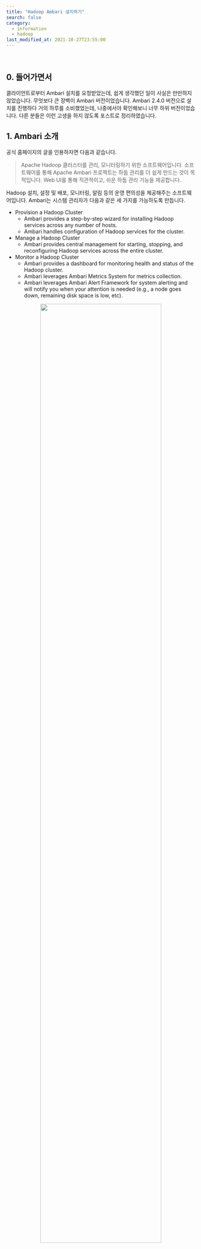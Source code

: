 ```yaml
---
title: "Hadoop Ambari 설치하기"
search: false
category:
  - information
  - hadoop
last_modified_at: 2021-10-27T23:55:00
---
```


<br>

## 0. 들어가면서
클라이언트로부터 Ambari 설치를 요청받았는데, 쉽게 생각했던 일이 사실은 만만하지 않았습니다. 
무엇보다 큰 장벽이 Ambari 버전이었습니다. 
Ambari 2.4.0 버전으로 설치를 진행하다 거의 하루를 소비했었는데, 나중에서야 확인해보니 너무 하위 버전이었습니다. 
다른 분들은 이런 고생을 하지 않도록 포스트로 정리하였습니다. 

## 1. Ambari 소개
공식 홈페이지의 글을 인용하자면 다음과 같습니다.

> Apache Hadoop 클러스터를 관리, 모니터링하기 위한 소프트웨어입니다. 
> 소프트웨어를 통해 Apache Ambari 프로젝트는 하둡 관리를 더 쉽게 만드는 것이 목적입니다. 
> Web UI를 통해 직관적이고, 쉬운 하둡 관리 기능을 제공합니다. 

Hadoop 설치, 설정 및 배포, 모니터링, 알림 등의 운영 편의성을 제공해주는 소프트웨어입니다.
Ambari는 시스템 관리자가 다음과 같은 세 가지를 가능하도록 만듭니다. 
- Provision a Hadoop Cluster
    - Ambari provides a step-by-step wizard for installing Hadoop services across any number of hosts.
    - Ambari handles configuration of Hadoop services for the cluster.
- Manage a Hadoop Cluster
    - Ambari provides central management for starting, stopping, and reconfiguring Hadoop services across the entire cluster.
- Monitor a Hadoop Cluster
    - Ambari provides a dashboard for monitoring health and status of the Hadoop cluster.
    - Ambari leverages Ambari Metrics System for metrics collection.
    - Ambari leverages Ambari Alert Framework for system alerting and will notify you when your attention is needed (e.g., a node goes down, remaining disk space is low, etc).

<p align="center"><img src="/images/hadoop-ambari-1.JPG" width="80%"></p>
<center>이미지 출처, https://docs.microsoft.com/ko-kr/azure/hdinsight/hdinsight-cluster-availability</center>

## 2. Ambari 설치 환경
다음과 같은 환경에서 Ambari 설치를 수행하였습니다.
- ubuntu-20.04.3-desktop-amd64
- Ambari 2.7.5.0.0
- JDK 1.8, 1.8 버전이 아닌 경우에는 에러가 발생합니다.

다음과 같은 부가적인 툴(tool)들이 필요합니다.
- maven 3.6.3
- npm 6.14.4
- git 2.25.1

## 3. Ambari 설치
이제 본격적으로 설치를 진행해보겠습니다. 
다음과 같은 절차를 통해 설치를 진행합니다. 
1. 코드 다운받기
1. 메이븐을 이용한 코드 빌드 및 패키지 파일 생성
1. 패키지 파일 설치
1. 서버 설정 및 실행

설치 방법은 아래 링크를 참조해주시길 바랍니다.
- <https://cwiki.apache.org/confluence/display/AMBARI/Installation+Guide+for+Ambari+2.7.5>

### 3.1. 코드 다운로드 및 버전 설정

```
$ sudo wget https://www-eu.apache.org/dist/ambari/ambari-2.7.5/apache-ambari-2.7.5-src.tar.gz (use the suggested mirror from above)
$ tar xfvz apache-ambari-2.7.5-src.tar.gz
$ cd apache-ambari-2.7.5-src
$ sudo mvn versions:set -DnewVersion=2.7.5.0.0
 
$ pushd ambari-metrics
$ sudo mvn versions:set -DnewVersion=2.7.5.0.0
$ popd
```

### 3.2. 빌드 및 패키지 생성

```
$ sudo mvn -B clean install jdeb:jdeb -DnewVersion=2.7.5.0.0 -DbuildNumber=5895e4ed6b30a2da8a90fee2403b6cab91d19972 -DskipTests -Dpython.ver="python >= 2.6"
```

### 3.3. 서버 패키지 파일 설치
설명 글에는 `ambari-server/target/rpm/ambari-server/RPMS/noarch/` 경로라고 설명되어 있지만, `ambari-server/target` 폴더에 존재합니다. 파일명은 `ambari-server_2.7.5.0-0-dist.deb` 입니다.

```
$ cd ./ambari-server/target
$ sudo apt-get install ./ambari-server_2.7.5.0-0-dist.deb
```

### 3.4. Ambari 서버 설정 및 시작

```
$ sudo ambari-server setup
$ sudo ambari-server start
```

### 3.5. 에이전트 패키지 파일 설치 
설명 글에는 `ambari-agent/target/rpm/ambari-agent/RPMS/x86_64/` 경로라고 설명되어 있지만, `ambari-agent/target` 폴더에 존재합니다. 파일명은 `ambari-agent_2.7.5.0-0.deb` 입니다.

```
$ cd ./ambari-agent/target
$ sudo apt-get install ./ambari-agent_2.7.5.0-0.deb
```

### 3.6. 에이전트 시작

```
$ sudo ambari-agent start
```

## 4. Ambari 설치 관련 오류 및 해결 방법

### 4.1. apache-rat-plugin 문제

#### 4.1.1. 에러 로그
- 오픈 소스를 사용할 때 라이센스가 붙어 있지 않은 파일들이 있는 경우 에러가 발생한다고 합니다. 
- 라이센스 내용을 넣어주면 에러가 나지 않지만, 파일이 너무 많습니다.

```
[INFO] ------------------------------------------------------------------------
[ERROR] Failed to execute goal org.apache.rat:apache-rat-plugin:0.12:check (default) on project ambari: Too many files with unapproved license: 1 See RAT report in: /home/***/Apache_Ambari/apache-ambari-2.7.5-src/target/rat.txt -> [Help 1]
[ERROR] 
[ERROR] To see the full stack trace of the errors, re-run Maven with the -e switch.
[ERROR] Re-run Maven using the -X switch to enable full debug logging.
[ERROR] 
[ERROR] For more information about the errors and possible solutions, please read the following articles:
[ERROR] [Help 1] http://cwiki.apache.org/confluence/display/MAVEN/MojoFailureException
```

#### 4.1.2. 해결 방법
- `-Drat.skip=true` 옵션을 통해 해결 가능합니다.
- 해당 옵션을 추가한 명령어는 아래와 같습니다. 

```
mvn -B clean install jdeb:jdeb -DnewVersion=2.7.5.0.0 -DbuildNumber=5895e4ed6b30a2da8a90fee2403b6cab91d19972 -DskipTests -Drat.skip=true -Dpython.ver="python >= 2.6"
```

### 4.2. Ambari Amdin View 설치 에러

#### 4.2.1. 에러 로그
- `Ambari Amdin View` 설치 중 발생하는 에러입니다. 
- 특정 의존성의 버전이 맞지 않아 발생하는 것으로 보입니다.

```
[INFO] Copying extracted folder /tmp/phantomjs/phantomjs-2.1.1-linux-x86_64.tar.bz2-extract-1635360411327/phantomjs-2.1.1-linux-x86_64 -> /home/jun/apache-ambari-2.7.5-src/ambari-admin/src/main/resources/ui/admin-web/node_modules/phantomjs/lib/phantom
[INFO] Install exited unexpectedly
[ERROR] npm ERR! Linux 5.11.0-38-generic
[ERROR] npm ERR! argv "/home/jun/apache-ambari-2.7.5-src/ambari-admin/src/main/resources/ui/admin-web/node/node" "/home/jun/apache-ambari-2.7.5-src/ambari-admin/src/main/resources/ui/admin-web/node/node_modules/npm/bin/npm-cli.js" "install" "--unsafe-perm"
[ERROR] npm ERR! node v4.5.0
[ERROR] npm ERR! npm  v2.15.0
[ERROR] npm ERR! code ELIFECYCLE
[ERROR] 
[ERROR] npm ERR! phantomjs@1.9.20 install: `node install.js`
[ERROR] npm ERR! Exit status 1
[ERROR] npm ERR! 
[ERROR] npm ERR! Failed at the phantomjs@1.9.20 install script 'node install.js'.
[ERROR] npm ERR! This is most likely a problem with the phantomjs package,
[ERROR] npm ERR! not with npm itself.
[ERROR] npm ERR! Tell the author that this fails on your system:
[ERROR] npm ERR!     node install.js
[ERROR] npm ERR! You can get information on how to open an issue for this project with:
[ERROR] npm ERR!     npm bugs phantomjs
[ERROR] npm ERR! Or if that isn't available, you can get their info via:
[ERROR] npm ERR! 
[ERROR] npm ERR!     npm owner ls phantomjs
[ERROR] npm ERR! There is likely additional logging output above.
[ERROR] 
[ERROR] npm ERR! Please include the following file with any support request:
[ERROR] npm ERR!     /home/jun/apache-ambari-2.7.5-src/ambari-admin/src/main/resources/ui/admin-web/npm-debug.log
```

#### 4.2.2. 해결 방법
- `StackOverflow` 참조 - <https://stackoverflow.com/questions/61654584/ambari-admin-view-2-7-5-0-0-build-failure>
- pom.xml 설정 중 `admin-web` 설정에 대한 버전 값을 변경합니다.

##### 이전 버전

```xml
    <configuration>
        <nodeVersion>v4.5.0</nodeVersion>
        <npmVersion>2.15.0</npmVersion>
        <workingDirectory>src/main/resources/ui/admin-web/</workingDirectory>
        <npmInheritsProxyConfigFromMaven>false</npmInheritsProxyConfigFromMaven>
    </configuration>
```

##### 변경된 버전

```xml
    <configuration>
        <nodeVersion>v11.10.0</nodeVersion>
        <npmVersion>6.7.0</npmVersion>
        <workingDirectory>src/main/resources/ui/admin-web/</workingDirectory>
        <npmInheritsProxyConfigFromMaven>false</npmInheritsProxyConfigFromMaven>
     </configuration>
```

### 4.3. ambari-metrics-common 컴파일 에러

#### 4.3.1. 에러 로그
- 특정 클래스, 애너테이션들을 찾을 수 없다는 컴파일 에러가 발생합니다. 

```
[ERROR] Failed to execute goal org.apache.maven.plugins:maven-compiler-plugin:3.2:compile (default-compile) on project ambari-metrics-common: Compilation failure: Compilation failure: 
[ERROR] /home/jun/apache-ambari-2.7.5-src/ambari-metrics/ambari-metrics-common/src/main/java/org/apache/hadoop/metrics2/sink/timeline/ContainerMetric.java:[24,33] package javax.xml.bind.annotation does not exist
...
[ERROR] /home/jun/apache-ambari-2.7.5-src/ambari-metrics/ambari-metrics-common/src/main/java/org/apache/hadoop/metrics2/sink/timeline/TimelineMetricMetadata.java:[140,4] cannot find symbol
[ERROR]   symbol:   class XmlElement
[ERROR]   location: class org.apache.hadoop.metrics2.sink.timeline.TimelineMetricMetadata
...
```

#### 4.3.2. 해결 방법
- Java 버전을 확인 후 JDK 1.8 버전으로 변경합니다.

##### Java 버전 확인

```
$ java -version
openjdk version "11.0.11" 2021-04-20
OpenJDK Runtime Environment (build 11.0.11+9-Ubuntu-0ubuntu2.20.04)
OpenJDK 64-Bit Server VM (build 11.0.11+9-Ubuntu-0ubuntu2.20.04, mixed mode, sharing)
```

##### JDK 1.8 설치

```
$ sudo apt get install opendjdk-8-jdk
```

##### JDK 1.8 대체 가능 리스트 확인

```
$ sudo update-java-alternatives -l
java-1.11.0-openjdk-amd64      1111       /usr/lib/jvm/java-1.11.0-openjdk-amd64
java-1.8.0-openjdk-amd64       1081       /usr/lib/jvm/java-1.8.0-openjdk-amd64
```

##### JDK 1.8 변경, 버전 확인

```
$ sudo update-java-alternatives -s java-1.8.0-openjdk-amd64 
$ java -version
openjdk version "1.8.0_292"
OpenJDK Runtime Environment (build 1.8.0_292-8u292-b10-0ubuntu1~20.04-b10)
OpenJDK 64-Bit Server VM (build 25.292-b10, mixed mode)
```

### 4.4. Ambari Metrics Collector 설치 에러

#### 4.4.1. 에러 로그
- `ambari-metrics-timelineservice` 의존성 빌드시 아마존 스토리지에 접근할 때 다음과 같은 에러가 발생합니다. 
- 해당 URL을 브라우저를 통해 접근해보면 `Access Denied` 상태입니다. 

```
Download HBase:
    [mkdir] Created dir: /home/jun/apache-ambari-2.7.5-src/ambari-metrics/ambari-metrics-timelineservice/target/embedded
      [get] Getting: https://s3.amazonaws.com/dev.hortonworks.com/HDP/centos7/3.x/BUILDS/3.1.4.0-315/tars/hbase/hbase-2.0.2.3.1.4.0-315-bin.tar.gz
      [get] To: /home/jun/apache-ambari-2.7.5-src/ambari-metrics/ambari-metrics-timelineservice/target/embedded/hbase.tar.gz
      [get] Error opening connection java.io.IOException: Server returned HTTP response code: 403 for URL: https://s3.amazonaws.com/dev.hortonworks.com/HDP/centos7/3.x/BUILDS/3.1.4.0-315/tars/hbase/hbase-2.0.2.3.1.4.0-315-bin.tar.gz
      [get] Error opening connection java.io.IOException: Server returned HTTP response code: 403 for URL: https://s3.amazonaws.com/dev.hortonworks.com/HDP/centos7/3.x/BUILDS/3.1.4.0-315/tars/hbase/hbase-2.0.2.3.1.4.0-315-bin.tar.gz
      [get] Error opening connection java.io.IOException: Server returned HTTP response code: 403 for URL: https://s3.amazonaws.com/dev.hortonworks.com/HDP/centos7/3.x/BUILDS/3.1.4.0-315/tars/hbase/hbase-2.0.2.3.1.4.0-315-bin.tar.gz
      [get] Can't get https://s3.amazonaws.com/dev.hortonworks.com/HDP/centos7/3.x/BUILDS/3.1.4.0-315/tars/hbase/hbase-2.0.2.3.1.4.0-315-bin.tar.gz to /home/jun/apache-ambari-2.7.5-src/ambari-metrics/ambari-metrics-timelineservice/target/embedded/hbase.tar.gz
...
[ERROR] Failed to execute goal org.apache.maven.plugins:maven-antrun-plugin:1.7:run (default) on project ambari-metrics-timelineservice: An Ant BuildException has occured: Can't get https://s3.amazonaws.com/dev.hortonworks.com/HDP/centos7/3.x/BUILDS/3.1.4.0-315/tars/hbase/hbase-2.0.2.3.1.4.0-315-bin.tar.gz to /home/jun/apache-ambari-2.7.5-src/ambari-metrics/ambari-metrics-timelineservice/target/embedded/hbase.tar.gz
[ERROR] around Ant part ...<get usetimestamp="true" src="https://s3.amazonaws.com/dev.hortonworks.com/HDP/centos7/3.x/BUILDS/3.1.4.0-315/tars/hbase/hbase-2.0.2.3.1.4.0-315-bin.tar.gz" dest="/home/jun/apache-ambari-2.7.5-src/ambari-metrics/ambari-metrics-timelineservice/target/embedded/hbase.tar.gz"/>... @ 5:277 in /home/jun/apache-ambari-2.7.5-src/ambari-metrics/ambari-metrics-timelineservice/target/antrun/build-Download HBase.xml
```

#### 4.4.2. 해결 방법
- `StackOverflow` 참조 - <https://stackoverflow.com/questions/64494636/install-ambari-cant-download-hortonworks-hdp-from-amazon-s3>
- `Github` 참조 - <https://github.com/apache/ambari/pull/3283/commits/3dca705f831383274a78a8c981ac2b12e2ecce85>
- Github 링크로 접근하면 총 3개의 파일이 변경된 커밋(commit) 이력을 확인할 수 있습니다.
    - ambari-infra/ambari-infra-assembly/pom.xml
    - ambari-metrics/ambari-metrics-timelineservice/pom.xml
    - ambari-metrics/pom.xml
- 3개의 파일 모두를 다운받아서 각 폴더 위치에 있는 pom.xml 파일과 변경합니다.

### 4.4. Ambari Metrics Monitor 에러

#### 4.4.1. 에러 로그
- 파이썬 헤더를 찾지 못하는 현상이 있습니다.

```
ild/psutil
     [exec] running build_ext
     [exec] building '_psutil_linux' extension
     [exec] creating build
     [exec] creating build/temp.linux-x86_64-2.7
     [exec] creating build/temp.linux-x86_64-2.7/psutil
     [exec] x86_64-linux-gnu-gcc -pthread -fno-strict-aliasing -Wdate-time -D_FORTIFY_SOURCE=2 -g -fdebug-prefix-map=/build/python2.7-QDqKfA/python2.7-2.7.18=. -fstack-protector-strong -Wformat -Werror=format-security -fPIC -I/usr/include/python2.7 -c psutil/_psutil_linux.c -o build/temp.linux-x86_64-2.7/psutil/_psutil_linux.o
     [exec] psutil/_psutil_linux.c:12:10: fatal error: Python.h: No such file or directory
     [exec]    12 | #include <Python.h>
     [exec]       |          ^~~~~~~~~~
     [exec] compilation terminated.
     [exec] error: command 'x86_64-linux-gnu-gcc' failed with exit status 1
[INFO] ------------------------------------------------------------------------
[INFO] Reactor Summary:
```

#### 4.4.2. 해결 방법
- `StackOverflow` 참조 - <https://stackoverflow.com/questions/26053982/setup-script-exited-with-error-command-x86-64-linux-gnu-gcc-failed-with-exit>
- 필요한 패키지들을 설치합니다. 

```
$ sudo apt-get install python-dev libffi-dev 
```

### 5. 설치 완료 화면
초기 로그인 정보는 ID, 비밀번호 모두 admin 입니다.

<p align="center"><img src="/images/hadoop-ambari-2.JPG" width="80%"></p>

#### REFERENCE
- <https://cwiki.apache.org/confluence/display/AMBARI/Installation+Guide+for+Ambari+2.7.5>
- <https://jjeong.tistory.com/1014>
- <https://stackoverflow.com/questions/61654584/ambari-admin-view-2-7-5-0-0-build-failure>
- <https://stackoverflow.com/questions/64494636/install-ambari-cant-download-hortonworks-hdp-from-amazon-s3>
- <https://stackoverflow.com/questions/26053982/setup-script-exited-with-error-command-x86-64-linux-gnu-gcc-failed-with-exit>